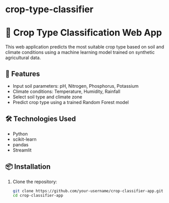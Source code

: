 # crop-type-classifier
# 🌾 Crop Type Classification Web App

This web application predicts the most suitable crop type based on soil and climate conditions using a machine learning model trained on synthetic agricultural data.

## 🚀 Features
- Input soil parameters: pH, Nitrogen, Phosphorus, Potassium
- Climate conditions: Temperature, Humidity, Rainfall
- Select soil type and climate zone
- Predict crop type using a trained Random Forest model

## 🛠 Technologies Used
- Python
- scikit-learn
- pandas
- Streamlit

## 📦 Installation

1. Clone the repository:
   ```bash
   git clone https://github.com/your-username/crop-classifier-app.git
   cd crop-classifier-app
